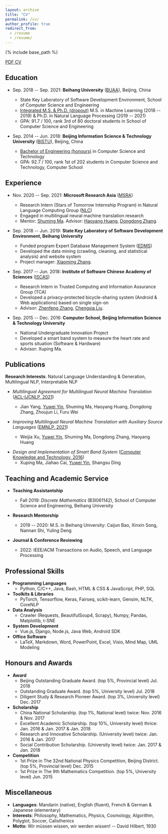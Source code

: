 ```yaml
---
layout: archive
title: "CV"
permalink: /cv/
author_profile: true
redirect_from:
  - /resume
  - /resume/
---
```


{% include base_path %}

<script src="https://polyfill.io/v3/polyfill.min.js?features=es6"></script>
<script id="MathJax-script" async src="https://cdn.jsdelivr.net/npm/mathjax@3/es5/tex-mml-chtml.js"></script>
<script> 
MathJax = {
  tex: {
    inlineMath: [['$', '$']],
    processEscapes: true
  }
};
</script>

[PDF CV](https://yuweiyin.github.io/files/cv/CV-YuweiYin-Joey.pdf)
<!-- [PDF CV](http://localhost:4000/files/cv/CV-YuweiYin-Joey.pdf) -->

## Education

* Sep. 2018 -- Sep. 2021: **Beihang University** ([BUAA](https://ev.buaa.edu.cn/)), Beijing, China
  * State Key Laboratory of Software Development Environment, School of Computer Science and Engineering
  <!-- * <u>Integrated M.S. & Ph.D. (dropout)</u> in Machine Learning (M.S.) & Natural Language Processing (Ph.D.) -->
  * <u>Integrated M.S. & Ph.D. (dropout)</u> M.S. in Machine Learning (2018 -- 2019) & Ph.D. in Natural Language Processing (2019 -- 2021)
  * GPA: 91.7 / 100, rank 3rd of 80 doctoral students in School of Computer Science and Engineering

* Sep. 2014 -- Jun. 2018: **Beijing Information Science & Technology University** ([BISTU](https://english.bistu.edu.cn/)), Beijing, China
  * <u>Bachelor of Engineering (honours)</u> in Computer Science and Technology
  * GPA: 92.7 / 100, rank 1st of 202 students in Computer Science and Technology, Computer School

## Experience

* Nov. 2020 -- Sep. 2021: **Microsoft Research Asia** ([MSRA](https://www.microsoft.com/en-us/research/lab/microsoft-research-asia/))
  * Research Intern (Stars of Tomorrow Internship Program) in Natural Language Computing Group ([NLC](https://www.microsoft.com/en-us/research/group/natural-language-computing/))
  * Engaged in multilingual neural machine translation research
  * Mentor: [Shuming Ma](https://www.microsoft.com/en-us/research/people/shumma/). Advisor: [Haoyang Huang](https://www.microsoft.com/en-us/research/people/haohua/), [Dongdong Zhang](https://www.microsoft.com/en-us/research/people/dozhang/).

* Sep. 2018 -- Jun. 2019: **State Key Laboratory of Software Development Environment, Beihang University**
  * Funded program Expert Database Management System ([EDMS](https://github.com/gzliuyun/EDMS))
  * Developed the data mining (crawling, cleaning, and statistical analysis) and website system
  * Project manager: [Xiaoming Zhang](https://www.researchgate.net/profile/Xiaoming-Zhang-11).

* Sep. 2017 -- Jun. 2018: **Institute of Software Chinese Academy of Sciences** ([ISCAS](http://english.is.cas.cn/))
  * Research Intern in Trusted Computing and Information Assurance Group (TCA)
  * Developed a privacy-protected bicycle-sharing system (Android & Web applications) based on single sign-on
  * Advisor: [Zhenfeng Zhang](https://people.ucas.ac.cn/~zfzhang?language=en), [Chengxia Liu](https://jsjxy.bistu.edu.cn/sz/jsyl/jsjkxyjsx_7820/201905/t20190506_68373.html).

* Sep. 2015 -- Dec. 2016: **Computer School, Beijing Information Science & Technology University**
  <!-- * National Undergraduate Innovation Project, advised by Xuping Ma -->
  <!-- * Developed a smart band system to measure the heart rate and sports situation (Publication: [CN-Journal](https://kns.cnki.net/kcms/detail/detail.aspx?dbcode=CJFD&dbname=CJFDLAST2017&filename=DNZS201636043)) -->
  * National Undergraduate Innovation Project
  * Developed a smart band system to measure the heart rate and sports situation (Software & Hardware)
  <!-- * Publication: *Design and Implementation of Smart Band System* ([CN-Journal](https://kns.cnki.net/kcms/detail/detail.aspx?dbcode=CJFD&dbname=CJFDLAST2017&filename=DNZS201636043)) -->
  <!-- * Publication: *Design and Implementation of Smart Band System* ([CN-Journal](https://www.cnki.com.cn/Article/CJFDTotal-DNZS201636043.htm)) -->
  <!-- 智能手环系统的设计与实现   马旭平，蔡嘉豪，阴昱为，丁尚甦 -->
  * Advisor: Xuping Ma.

## Publications

**Research Interests**: Natural Language Understanding & Generation, Multilingual NLP, Interpretable NLP

<!-- ### 2021 -->

* *Multilingual Agreement for Multilingual Neural Machine Translation* ([ACL-IJCNLP, 2021](https://aclanthology.org/2021.acl-short.31/))
  * Jian Yang, <u>Yuwei Yin</u>, Shuming Ma, Haoyang Huang, Dongdong Zhang, Zhoujun Li, Furu Wei

* *Improving Multilingual Neural Machine Translation with Auxiliary Source Languages* ([EMNLP, 2021](https://aclanthology.org/2021.findings-emnlp.260/))
  * Weijia Xu, <u>Yuwei Yin</u>, Shuming Ma, Dongdong Zhang, Haoyang Huang

<!-- * *Design and Implementation of Smart Band System* ([Computer Knowledge and Technology, 2016](https://www.cnki.com.cn/Article/CJFDTotal-DNZS201636043.htm)) -->
* *Design and Implementation of Smart Band System* ([Computer Knowledge and Technology, 2016](https://yuweiyin.github.io/files/publications/2016-12-01-Smart-Band-System.pdf))
  * Xuping Ma, Jiahao Cai, <u>Yuwei Yin</u>, Shangsu Ding

## Teaching and Academic Service

* **Teaching Assistantship**
  <!-- * Fall 2019: *Discrete Mathematics* (B3I061142), School of Computer Science and Engineering, Beihang University, professor: [Zhoujun Li](https://scholar.google.com/citations?user=e-4LoEcAAAAJ) -->
  * Fall 2019: *Discrete Mathematics* (B3I061142), School of Computer Science and Engineering, Beihang University

* **Research Mentorship**
  <!-- * 2019 -- 2020: Masters in Beihang University: Caijun Bao, Xinxin Song, Nannan Shi, Yuling Deng -->
  * 2019 -- 2020: M.S. in Beihang University: Caijun Bao, Xinxin Song, Nannan Shi, Yuling Deng

* **Journal & Conference Reviewing**
  * 2022: IEEE/ACM Transactions on Audio, Speech, and Language Processing

## Professional Skills

* **Programming Languages**
  * Python, C/C++, Java, Bash, HTML & CSS & JavaScript, PHP, SQL
* **Toolkits & Libraries**
  * PyTorch, Tensorflow, Keras, Fairseq, scikit-learn, Gensim, NLTK, CoreNLP
* **Data Analysis**
  * Crawler (Requests, BeautifulSoup4, Scrapy), Numpy, Pandas, Matplotlib, t-SNE
* **System Development**
  * Vue.js, Django, Node.js, Java Web, Android SDK
* **Office Software**
  * LaTeX, Markdown, Word, PowerPoint, Excel, Visio, Mind Map, UML Modeling

## Honours and Awards

* **Award**
  * Beijing Outstanding Graduate Award. (top 5%, Provincial level) Jul. 2018
  * Outstanding Graduate Award. (top 5%, University level) Jul. 2018
  * Diligent Study & Research Pioneer Award. (top 3%, University level) Dec. 2017
* **Scholarship**
  * China National Scholarship. (top 1%, National level) twice: Nov. 2016 & Nov. 2017
  * Excellent Academic Scholarship. (top 10%, University level) thrice: Jan. 2016 & Jan. 2017 & Jan. 2018
  * Research and Innovative Scholarship. (University level) twice: Jan. 2016 & Jan. 2017
  * Social Contribution Scholarship. (University level) twice: Jan. 2017 & Jan. 2018
* **Competition**
  * 1st Prize in The 32nd National Physics Competition, Beijing District. (top 5%, Provincial level) Dec. 2015
  * 1st Prize in The 9th Mathematics Competition. (top 5%, University level) Jun. 2015

## Miscellaneous

* **Languages**: Mandarin (native), English (fluent), French & German & Japanese (elementary)
* **Interests**: Philosophy, Mathematics, Physics, Cosmology, Algorithm, Polyglot, Soccer, Calisthenics
* **Motto**: Wir müssen wissen, wir werden wissen! -- David Hilbert, 1930
